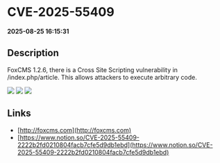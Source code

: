 # CVE-2025-55409

**2025-08-25 16:15:31**

## Description
FoxCMS 1.2.6, there is a Cross Site Scripting vulnerability in /index.php/article. This allows attackers to execute arbitrary code.

![](https://img.shields.io/static/v1?label=Score&message=8.8&color=red)
![](https://img.shields.io/static/v1?label=Severity&message=HIGH&color=red)
![](https://img.shields.io/static/v1?label=CWE&message=XSS&color=green)

## Links
- [http://foxcms.com](http://foxcms.com)
- [https://www.notion.so/CVE-2025-55409-2222b2fd0210804facb7cfe5d9db1ebd](https://www.notion.so/CVE-2025-55409-2222b2fd0210804facb7cfe5d9db1ebd)
